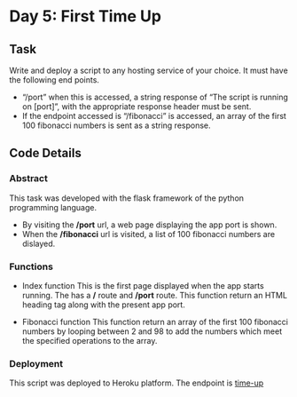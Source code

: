 # Day 5: First Time Up

## Task

Write and deploy a script to any hosting service of your choice. It must have the following end points. 
 - “/port” when this is accessed, a string response of “The script is running on [port]”, with the appropriate response header must be sent. 
 - If the endpoint accessed is “/fibonacci” is accessed, an array of the first 100 fibonacci numbers is sent as a string response.


## Code Details

### Abstract
This task was developed with the flask framework of the python programming language. 
 - By visiting the **/port** url, a web page displaying the app port is shown.
 - When the **/fibonacci** url is visited, a list of 100 fibonacci numbers are dislayed.

### Functions
 - Index function
 This is the first page displayed when the app starts running. The has a **/** route and **/port** route. This function return an HTML heading tag along with the present app port.

 - Fibonacci function
 This function return an array of the first 100 fibonacci numbers by looping between 2 and 98 to add the numbers which meet the specified operations to the array.

### Deployment
This script was deployed to Heroku platform. The endpoint is [time-up](https://time-up.herokuapp.com/)